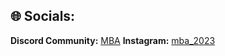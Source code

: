 

## 🌐 Socials:
**Discord Community:** [MBA](https://discord.gg/https://discord.com/invite/gTQ9vjZ8Mn) 
**Instagram:** [mba_2023](https://instagram.com/https://www.instagram.com/mba_2023/)
